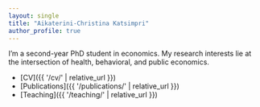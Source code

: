 ```yaml
---
layout: single
title: "Aikaterini-Christina Katsimpri"
author_profile: true
---
```


I’m a second-year PhD student in economics. My research interests lie at the intersection of health, behavioral, and public economics.

- [CV]({{ '/cv/' | relative_url }})
- [Publications]({{ '/publications/' | relative_url }})
- [Teaching]({{ '/teaching/' | relative_url }})

